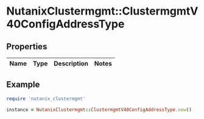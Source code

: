 # NutanixClustermgmt::ClustermgmtV40ConfigAddressType

## Properties

| Name | Type | Description | Notes |
| ---- | ---- | ----------- | ----- |

## Example

```ruby
require 'nutanix_clustermgmt'

instance = NutanixClustermgmt::ClustermgmtV40ConfigAddressType.new()
```

